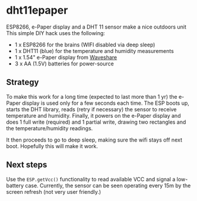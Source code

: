 # dht11epaper

ESP8266, e-Paper display and a DHT 11 sensor make a nice outdoors unit
This simple DIY hack uses the following:

* 1 x ESP8266 for the brains (WIFI disabled via deep sleep)
* 1 x DHT11 (blue) for the temperature and humidity measurements
* 1 x 1.54" e-Paper display from [Waveshare](https://www.waveshare.com/product/modules/oleds-lcds/e-paper/1.54inch-e-paper-module-b.htm)
* 3 x AA (1.5V) batteries for power-source

## Strategy
To make this work for a long time (expected to last more than 1 yr) the e-Paper display is used only for a few seconds each time. The ESP boots up, starts the DHT library, reads (retry if necessary) the sensor to receive temperature and humidity. Finally, it powers on the e-Paper display and does 1 full write (required) and 1 partial write, drawing two rectangles and the temperature/humidity readings.

It then proceeds to go to deep sleep, making sure the wifi stays off next boot. Hopefully this will make it work.

## Next steps
Use the `ESP.getVcc()` functionality to read available VCC and signal a low-battery case. Currently, the sensor can be seen operating every 15m by the screen refresh (not very user friendly.)

